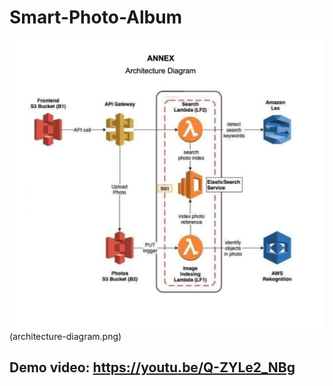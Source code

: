 # Smart-Photo-Album

![Architecture](./architecture-diagram.png)
(architecture-diagram.png)

## Demo video: https://youtu.be/Q-ZYLe2_NBg

